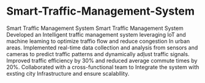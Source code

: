 # Smart-Traffic-Management-System
Smart Traffic Management System Smart Traffic Management System Developed an Intelligent traffic management system leveraging loT and machine leaming to optimize traffio flow and reduce congestion In urban areas. Implemented real-time data collection and analysis from sensors and cameras to predict traffic patterns and dynamically adļust traffic signals. Improved traffic efficiency by 30% and reduced average commute times by 20%. Collaborated with a cross-functional team to Integrate the system with exsting city Infrastructure and ensure scalabllity.
